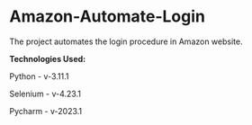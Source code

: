 # Amazon-Automate-Login

The project automates the login procedure in Amazon website. 

**Technologies Used:**

Python - v-3.11.1

Selenium - v-4.23.1

Pycharm - v-2023.1
